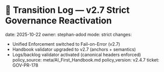 # 🧩 Transition Log — v2.7 Strict Governance Reactivation
date: 2025-10-22
owner: stephan-adod
mode: strict
changes:
  - Unified Enforcement switched to Fail-on-Error (v2.7)
  - Handbook validator upgraded to v2.7 (anchors + semantics)
  - Logs/backlog validator activated (canonical headers enforced)
policy_source: meta/AI_First_Handbook.md
policy_version: v2.4.7
ticket: GOV-PR-178
